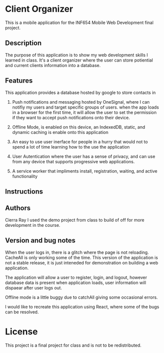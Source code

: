 # Client Organizer

This is a mobile application for  the INF654 Mobile Web Development final project.

## Description

The purpose of this application is to show my web development skills I learned in class. It's a client organizer where the user can store potiential and current clients information into a database.

 ## Features
 This application provides a database hosted by google to store contacts in
 
 1. Push notifications and messaging hosted by OneSignal, where I can notifiy my users and target specific groups of users. when the app loads in a browser for the first 
 time, it will allow the user to set the permission if they want to accept push notifications onto their device. 

 2. Offline Mode, is enabled on this device, an IndexedDB, static, and dynamic caching is enable onto this application

 3. An easy to use user inerface for people in a hurry that would not to spend a lot of time learning how to the use the application

 4. User Autentication where the user has a sense of privacy, and can use from any device that supports progressive web applications.

 5. A service worker that impliments install, registration, waiting, and active functionality


## Instructions

## Authors

Cierra Ray
I used the demo project from class to build of off for more development in the course. 


## Version and bug notes
When the user logs in, there is a glitch where the page is not reloading.
CacheAll is only working some of the time. 
This version of the application is not a stable release, it is just inteneded for demonstration on building a web application.

The application will allow a user to register, login, and logout, however database data is present when application loads, user information will 
dispaear after user logs out. 

Offline mode is a little buggy due to catchAll giving some occasional errors. 

I would like to recreate this application using React, where some of the bugs can be resolved. 

# License
This project is a final project for class and is not to be redistributed. 

